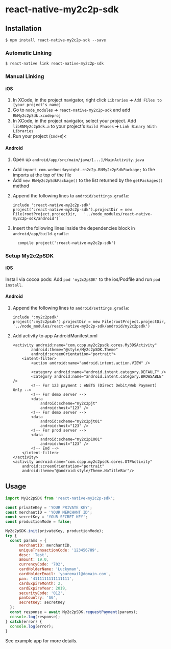 
# react-native-my2c2p-sdk

## Installation

`$ npm install react-native-my2c2p-sdk --save`

### Automatic Linking

`$ react-native link react-native-my2c2p-sdk`

### Manual Linking

#### iOS

1. In XCode, in the project navigator, right click `Libraries` ➜ `Add Files to [your project's name]`
2. Go to `node_modules` ➜ `react-native-my2c2p-sdk` and add `RNMy2c2pSdk.xcodeproj`
3. In XCode, in the project navigator, select your project. Add `libRNMy2c2pSdk.a` to your project's `Build Phases` ➜ `Link Binary With Libraries`
4. Run your project (`Cmd+R`)<

#### Android

1. Open up `android/app/src/main/java/[...]/MainActivity.java`
  - Add `import com.wednesdaynight.rn2c2p.RNMy2c2pSdkPackage;` to the imports at the top of the file
  - Add `new RNMy2c2pSdkPackage()` to the list returned by the `getPackages()` method
2. Append the following lines to `android/settings.gradle`:
  	```
  	include ':react-native-my2c2p-sdk'
  	project(':react-native-my2c2p-sdk').projectDir = new File(rootProject.projectDir, 	'../node_modules/react-native-my2c2p-sdk/android')
  	```
3. Insert the following lines inside the dependencies block in `android/app/build.gradle`:
  	```
      compile project(':react-native-my2c2p-sdk')
  	```

### Setup My2c2pSDK

#### iOS

Install via cocoa pods:
Add `pod 'my2c2pSDK'` to the ios/Podfile and run `pod install`.

#### Android

1. Append the following lines to `android/settings.gradle`:
    ```
    include ':my2c2psdk'
    project(':my2c2psdk').projectDir = new File(rootProject.projectDir, '../node_modules/react-native-my2c2p-sdk/android/my2c2psdk')
    ```
2. Add activity to app AndroidManifest.xml
    ```
    <activity android:name="com.ccpp.my2c2psdk.cores.My3DSActivity"
            android:theme="@style/My2c2pSDK.Theme"
            android:screenOrientation="portrait">
        <intent-filter>
            <action android:name="android.intent.action.VIEW" />
    
            <category android:name="android.intent.category.DEFAULT" />
            <category android:name="android.intent.category.BROWSABLE" />
            <!-- For 123 payment : eNETS (Direct Debit/Web Payment) Only -->
            <!-- For demo server -->
            <data
                android:scheme="my2c2pjt"
                android:host="123" />
            <!-- For demo server -->
            <data
                android:scheme="my2c2pjt01"
                android:host="123" />
            <!-- For prod server -->
            <data
                android:scheme="my2c2p1001"
                android:host="123" />
            <!-- End -->
        </intent-filter>
    </activity>
    <activity android:name="com.ccpp.my2c2psdk.cores.OTPActivity"
        android:screenOrientation="portrait"
        android:theme="@android:style/Theme.NoTitleBar"/>
    ```

## Usage
```javascript
import My2c2pSDK from 'react-native-my2c2p-sdk';

const privateKey = 'YOUR PRIVATE KEY';
const merchantID = 'YOUR MERCHANT ID';
const secretKey = 'YOUR SECRET KEY';
const productionMode = false;

My2c2pSDK.init(privateKey, productionMode);
try {
  const params = {
      merchantID: merchantID,
      uniqueTransactionCode: '123456789',
      desc: 'Test',
      amount: 19.0,
      currencyCode: '702',
      cardHolderName: 'Luckyman',
      cardHolderEmail: 'youremail@domain.com',
      pan: '4111111111111111',
      cardExpireMonth: 2,
      cardExpireYear: 2019,
      securityCode: '012',
      panCountry: 'SG',
      secretKey: secretKey
  };
  const response = await My2c2pSDK.requestPayment(params);
  console.log(response);
} catch(error) {
  console.log(error);
}
```

See example app for more details.